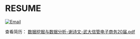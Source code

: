 # RESUME

[![Email](https://img.shields.io/badge/Email-2%40xieshiwen.cn-brightgreen.svg)](mailto:2@xieshiwen.cn)

查看简历： [数据挖掘与数据分析-谢诗文-武大信管电子商务20届.pdf](https://github.com/ShawnXiee/RESUME/blob/master/%E6%95%B0%E6%8D%AE%E6%8C%96%E6%8E%98%E4%B8%8E%E6%95%B0%E6%8D%AE%E5%88%86%E6%9E%90-%E8%B0%A2%E8%AF%97%E6%96%87-%E6%AD%A6%E5%A4%A7%E4%BF%A1%E7%AE%A1%E7%94%B5%E5%AD%90%E5%95%86%E5%8A%A120%E5%B1%8A.pdf)
